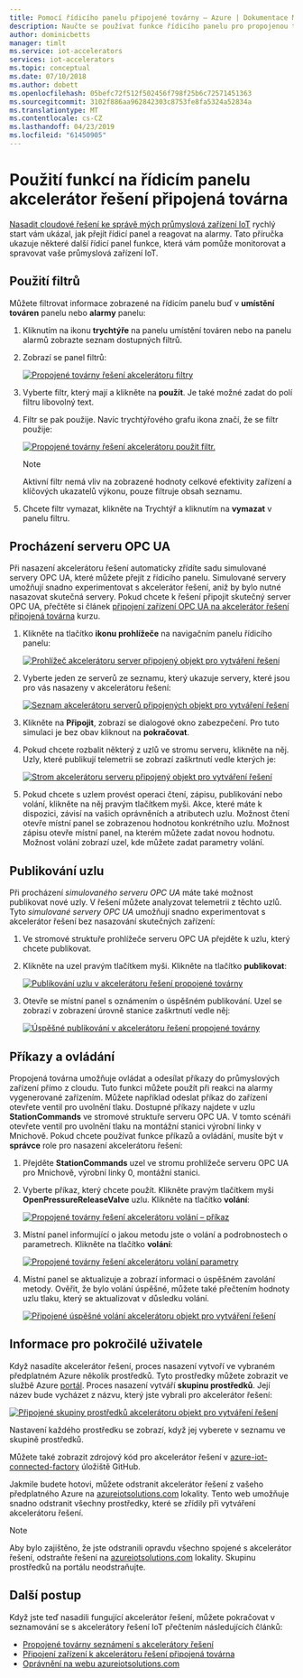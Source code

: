 ```yaml
---
title: Pomocí řídicího panelu připojené továrny – Azure | Dokumentace Microsoftu
description: Naučte se používat funkce řídicího panelu pro propojenou továrnu.
author: dominicbetts
manager: timlt
ms.service: iot-accelerators
services: iot-accelerators
ms.topic: conceptual
ms.date: 07/10/2018
ms.author: dobett
ms.openlocfilehash: 05befc72f512f502456f798f25b6c72571451363
ms.sourcegitcommit: 3102f886aa962842303c8753fe8fa5324a52834a
ms.translationtype: MT
ms.contentlocale: cs-CZ
ms.lasthandoff: 04/23/2019
ms.locfileid: "61450905"
---
```

# <a name="use-features-in-the-connected-factory-solution-accelerator-dashboard"></a>Použití funkcí na řídicím panelu akcelerátor řešení připojená továrna

[Nasadit cloudové řešení ke správě mých průmyslová zařízení IoT](quickstart-connected-factory-deploy.md) rychlý start vám ukázal, jak přejít řídicí panel a reagovat na alarmy. Tato příručka ukazuje některé další řídicí panel funkce, která vám pomůže monitorovat a spravovat vaše průmyslová zařízení IoT.

## <a name="apply-filters"></a>Použití filtrů

Můžete filtrovat informace zobrazené na řídicím panelu buď v **umístění továren** panelu nebo **alarmy** panelu:

1. Kliknutím na ikonu **trychtýře** na panelu umístění továren nebo na panelu alarmů zobrazte seznam dostupných filtrů.

1. Zobrazí se panel filtrů:

    [![Propojené továrny řešení akcelerátoru filtry](./media/iot-accelerators-connected-factory-dashboard/filterpanel-inline.png)](./media/iot-accelerators-connected-factory-dashboard/filterpanel-expanded.png#lightbox)

1. Vyberte filtr, který mají a klikněte na **použít**. Je také možné zadat do polí filtru libovolný text.

1. Filtr se pak použije. Navíc trychtýřového grafu ikona značí, že se filtr použije:

    [![Propojené továrny řešení akcelerátoru použit filtr.](./media/iot-accelerators-connected-factory-dashboard/filterapplied-inline.png)](./media/iot-accelerators-connected-factory-dashboard/filterapplied-expanded.png#lightbox)

    > [!NOTE]
    > Aktivní filtr nemá vliv na zobrazené hodnoty celkové efektivity zařízení a klíčových ukazatelů výkonu, pouze filtruje obsah seznamu.

1. Chcete filtr vymazat, klikněte na Trychtýř a kliknutím na **vymazat** v panelu filtru.

## <a name="browse-an-opc-ua-server"></a>Procházení serveru OPC UA

Při nasazení akcelerátoru řešení automaticky zřídíte sadu simulované servery OPC UA, které můžete přejít z řídicího panelu. Simulované servery umožňují snadno experimentovat s akcelerátor řešení, aniž by bylo nutné nasazovat skutečná servery. Pokud chcete k řešení připojit skutečný server OPC UA, přečtěte si článek [připojení zařízení OPC UA na akcelerátor řešení připojená továrna](iot-accelerators-connected-factory-gateway-deployment.md) kurzu.

1. Klikněte na tlačítko **ikonu prohlížeče** na navigačním panelu řídicího panelu:

    [![Prohlížeč akcelerátoru server připojený objekt pro vytváření řešení](./media/iot-accelerators-connected-factory-dashboard/browser-inline.png)](./media/iot-accelerators-connected-factory-dashboard/browser-expanded.png#lightbox)

1. Vyberte jeden ze serverů ze seznamu, který ukazuje servery, které jsou pro vás nasazeny v akcelerátoru řešení:

    [![Seznam akcelerátoru serverů připojených objekt pro vytváření řešení](./media/iot-accelerators-connected-factory-dashboard/serverlist-inline.png)](./media/iot-accelerators-connected-factory-dashboard/serverlist-expanded.png#lightbox)

1. Klikněte na **Připojit**, zobrazí se dialogové okno zabezpečení. Pro tuto simulaci je bez obav kliknout na **pokračovat**.

1. Pokud chcete rozbalit některý z uzlů ve stromu serveru, klikněte na něj. Uzly, které publikují telemetrii se zobrazí zaškrtnutí vedle kterých je:

    [![Strom akcelerátoru serveru připojený objekt pro vytváření řešení](./media/iot-accelerators-connected-factory-dashboard/servertree-inline.png)](./media/iot-accelerators-connected-factory-dashboard/servertree-expanded.png#lightbox)

1. Pokud chcete s uzlem provést operaci čtení, zápisu, publikování nebo volání, klikněte na něj pravým tlačítkem myši. Akce, které máte k dispozici, závisí na vašich oprávněních a atributech uzlu. Možnost čtení otevře místní panel se zobrazenou hodnotou konkrétního uzlu. Možnost zápisu otevře místní panel, na kterém můžete zadat novou hodnotu. Možnost volání zobrazí uzel, kde můžete zadat parametry volání.

## <a name="publish-a-node"></a>Publikování uzlu

Při procházení *simulovaného serveru OPC UA* máte také možnost publikovat nové uzly. V řešení můžete analyzovat telemetrii z těchto uzlů. Tyto *simulované servery OPC UA* umožňují snadno experimentovat s akcelerátor řešení bez nasazování skutečných zařízení:

1. Ve stromové struktuře prohlížeče serveru OPC UA přejděte k uzlu, který chcete publikovat.

1. Klikněte na uzel pravým tlačítkem myši. Klikněte na tlačítko **publikovat**:

    [![Publikování uzlu v akcelerátoru řešení propojené továrny](./media/iot-accelerators-connected-factory-dashboard/publishnode-inline.png)](./media/iot-accelerators-connected-factory-dashboard/publishnode-expanded.png#lightbox)

1. Otevře se místní panel s oznámením o úspěšném publikování. Uzel se zobrazí v zobrazení úrovně stanice zaškrtnutí vedle něj:

    [![Úspěšné publikování v akcelerátoru řešení propojené továrny](./media/iot-accelerators-connected-factory-dashboard/publishsuccess-inline.png)](./media/iot-accelerators-connected-factory-dashboard/publishsuccess-expanded.png#lightbox)

## <a name="command-and-control"></a>Příkazy a ovládání

Propojená továrna umožňuje ovládat a odesílat příkazy do průmyslových zařízení přímo z cloudu. Tuto funkci můžete použít při reakci na alarmy vygenerované zařízením. Můžete například odeslat příkaz do zařízení otevřete ventil pro uvolnění tlaku. Dostupné příkazy najdete v uzlu **StationCommands** ve stromové struktuře serveru OPC UA. V tomto scénáři otevřete ventil pro uvolnění tlaku na montážní stanici výrobní linky v Mnichově. Pokud chcete používat funkce příkazů a ovládání, musíte být v **správce** role pro nasazení akcelerátoru řešení:

1. Přejděte **StationCommands** uzel ve stromu prohlížeče serveru OPC UA pro Mnichově, výrobní linky 0, montážní stanici.

1. Vyberte příkaz, který chcete použít. Klikněte pravým tlačítkem myši **OpenPressureReleaseValve** uzlu. Klikněte na tlačítko **volání**:

    [![Propojené továrny řešení akcelerátoru volání – příkaz](./media/iot-accelerators-connected-factory-dashboard/callcommand-inline.png)](./media/iot-accelerators-connected-factory-dashboard/callcommand-expanded.png#lightbox)

1. Místní panel informující o jakou metodu jste o volání a podrobnostech o parametrech. Klikněte na tlačítko **volání**:

    [![Propojené továrny řešení akcelerátoru volání parametry](./media/iot-accelerators-connected-factory-dashboard/callpanel-inline.png)](./media/iot-accelerators-connected-factory-dashboard/callpanel-expanded.png#lightbox)

1. Místní panel se aktualizuje a zobrazí informaci o úspěšném zavolání metody. Ověřit, že bylo volání úspěšné, můžete také přečtením hodnoty uzlu tlaku, který se aktualizovat v důsledku volání.

    [![Připojené úspěšné volání akcelerátoru objekt pro vytváření řešení](./media/iot-accelerators-connected-factory-dashboard/callsuccess-inline.png)](./media/iot-accelerators-connected-factory-dashboard/callsuccess-expanded.png#lightbox)

## <a name="behind-the-scenes"></a>Informace pro pokročilé uživatele

Když nasadíte akcelerátor řešení, proces nasazení vytvoří ve vybraném předplatném Azure několik prostředků. Tyto prostředky můžete zobrazit ve službě Azure [portál](https://portal.azure.com). Proces nasazení vytváří **skupinu prostředků**. Její název bude vycházet z názvu, který jste vybrali pro akcelerátor řešení:

[![Připojené skupiny prostředků akcelerátoru objekt pro vytváření řešení](./media/iot-accelerators-connected-factory-dashboard/resourcegroup-inline.png)](./media/iot-accelerators-connected-factory-dashboard/resourcegroup-expanded.png#lightbox)

Nastavení každého prostředku se zobrazí, když jej vyberete v seznamu ve skupině prostředků.

Můžete také zobrazit zdrojový kód pro akcelerátor řešení v [azure-iot-connected-factory](https://github.com/Azure/azure-iot-connected-factory) úložiště GitHub.

Jakmile budete hotovi, můžete odstranit akcelerátor řešení z vašeho předplatného Azure na [azureiotsolutions.com](https://www.azureiotsolutions.com/Accelerators#dashboard) lokality. Tento web umožňuje snadno odstranit všechny prostředky, které se zřídily při vytváření akcelerátoru řešení.

> [!NOTE]
> Aby bylo zajištěno, že jste odstranili opravdu všechno spojené s akcelerátor řešení, odstraňte řešení na [azureiotsolutions.com](https://www.azureiotsolutions.com/Accelerators#dashboard) lokality. Skupinu prostředků na portálu neodstraňujte.

## <a name="next-steps"></a>Další postup

Když jste teď nasadili fungující akcelerátor řešení, můžete pokračovat v seznamování se s akcelerátory řešení IoT přečtením následujících článků:

* [Propojené továrny seznámení s akcelerátory řešení](iot-accelerators-connected-factory-sample-walkthrough.md)
* [Připojení zařízení k akcelerátoru řešení připojená továrna](iot-accelerators-connected-factory-gateway-deployment.md)
* [Oprávnění na webu azureiotsolutions.com](iot-accelerators-permissions.md)
